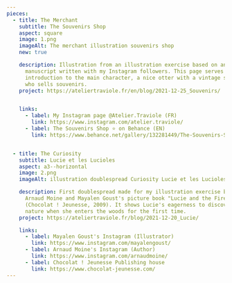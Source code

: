 ```yaml
---
pieces:
  - title: The Merchant
    subtitle: The Souvenirs Shop
    aspect: square
    image: 1.png
    imageAlt: The merchant illustration souvenirs shop
    new: true

    description: Illustration from an illustration exercise based on an original
      manuscript written with my Instagram followers. This page serves as an
      introduction to the main character, a nice otter with a vintage style
      who sells souvenirs.
    project: https://ateliertraviole.fr/en/blog/2021-12-25_Souvenirs/


    links:
      - label: My Instagram page @Atelier.Traviole (FR)
        link: https://www.instagram.com/atelier.traviole/
      - label: The Souvenirs Shop ⭐ on Behance (EN)
        link: https://www.behance.net/gallery/132281449/The-Souvenirs-Shop-A-dummy-picture-book/


  - title: The Curiosity
    subtitle: Lucie et les Lucioles
    aspect: a3--horizontal
    image: 2.png
    imageAlt: illustration doublespread Curiosity Lucie et les Lucioles

    description: First doublespread made for my illustration exercise based on
      Arnaud Moine and Mayalen Goust's picture book "Lucie and the Fireflies"
      (Chocolat ! Jeunesse, 2009). It shows Lucie's eagerness to discover
      nature when she enters the woods for the first time.
    project: https://ateliertraviole.fr/blog/2021-12-20_Lucie/

    links:
      - label: Mayalen Goust's Instagram (Illustrator)
        link: https://www.instagram.com/mayalengoust/
      - label: Arnaud Moine's Instagram (Author)
        link: https://www.instagram.com/arnaudmoine/
      - label: Chocolat ! Jeunesse Publishing house
        link: https://www.chocolat-jeunesse.com/
---
```

